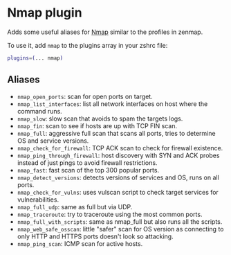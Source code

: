 # Nmap plugin

Adds some useful aliases for [Nmap](https://nmap.org/) similar to the profiles in zenmap.

To use it, add `nmap` to the plugins array in your zshrc file:

```zsh
plugins=(... nmap)
```

## Aliases

- `nmap_open_ports`: scan for open ports on target.
- `nmap_list_interfaces`: list all network interfaces on host where the command runs.
- `nmap_slow`: slow scan that avoids to spam the targets logs.
- `nmap_fin`: scan to see if hosts are up with TCP FIN scan.
- `nmap_full`: aggressive full scan that scans all ports, tries to determine OS and service versions.
- `nmap_check_for_firewall`: TCP ACK scan to check for firewall existence.
- `nmap_ping_through_firewall`: host discovery with SYN and ACK probes instead of just pings to avoid firewall restrictions.
- `nmap_fast`: fast scan of the top 300 popular ports.
- `nmap_detect_versions`: detects versions of services and OS, runs on all ports.
- `nmap_check_for_vulns`: uses vulscan script to check target services for vulnerabilities.
- `nmap_full_udp`: same as full but via UDP.
- `nmap_traceroute`: try to traceroute using the most common ports.
- `nmap_full_with_scripts`: same as nmap_full but also runs all the scripts.
- `nmap_web_safe_osscan`: little "safer" scan for OS version as connecting to only HTTP and HTTPS ports doesn't look so attacking.
- `nmap_ping_scan`: ICMP scan for active hosts.
